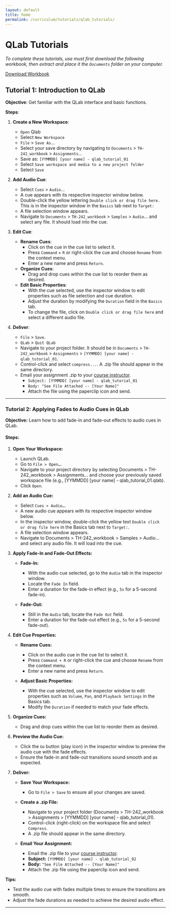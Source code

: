 ```yaml
---
layout: default
title: home
permalink: /curriculum/tutorials/qlab_tutorials/
---
```

# QLab Tutorials
*To complete these tutorials, use must first download the following workbook, then extract and place it the `Documents` folder on your computer.*

<a href="{{ '/curriculum/workbooks/TH-242_workbook.zip/' | relative_url }}" download="TH-242_workbook.zip" class="download-button">
    Download Workbook
</a>

## Tutorial 1: Introduction to QLab

**Objective**: Get familiar with the QLab interface and basic functions.

**Steps**:

1. **Create a New Workspace**:
   - `Open` Qlab
   - Select `New Workspace`
   - `File` > `Save As`...
   - Select your save directory by navigating to `Documents` > `TH-242_workbook` > `Assignments`...
   - Save as: `[YYMMDD] [your name] - qlab_tutorial_01`
   - Select `Save workspace and media to a new project folder`
   - Select `Save`

2. **Add Audio Cue**:
   - Select `Cues` > `Audio`...
   - A cue appears with its respective inspector window below.
   - Double-click the yellow lettering `Double click or drag file here.` This is in the inspector window in the `Basics` tab next to `Target:`
   - A file selection window appears.
   - Navigate to `Documents` > `TH-242_workbook` > `Samples` > `Audio`... and select any file. It should load into the cue.

3. **Edit Cue**:
   - **Rename Cues**: 
     - Click on the cue in the cue list to select it.
     - Press `Command` + `R` or right-click the cue and choose `Rename` from the context menu.
     - Enter a new name and press `Return`.
   - **Organize Cues**:
     - Drag and drop cues within the cue list to reorder them as desired.
   - **Edit Basic Properties**:
     - With the cue selected, use the inspector window to edit properties such as file selection and cue duration.
     - Adjust the duration by modifying the `Duration` field in the `Basics` tab.
     - To change the file, click on `Double click or drag file here` and select a different audio file.

4. **Deliver**:
   - `File` > `Save`.
   - `QLab` > `Quit QLab`
   - Navigate to your project folder. It should be in `Documents` > `TH-242_workbook` > `Assignments` > `[YYMMDD] [your name] - qlab_tutorial_01`.
   - Control-click and select `compress...`. A .zip file should appear in the same directory.
   - Email your assignment .zip to your [course instructor](mailto:dmrakovc@nmu.edu).
     - `Subject: [YYMMDD] [your name] - qlab_tutorial_01`
     - `Body: "See File Attached -- [Your Name]"`
     - Attach the file using the paperclip icon and send.

---
### Tutorial 2: Applying Fades to Audio Cues in QLab

**Objective:** Learn how to add fade-in and fade-out effects to audio cues in QLab.

#### **Steps:**

1. **Open Your Workspace:**
   - Launch QLab.
   - Go to `File > Open…`.
   - Navigate to your project directory by selecting Documents > TH-242_workbook > Assignments… and choose your previously saved workspace file (e.g., [YYMMDD] [your name] - qlab_tutorial_01.qlab).
   - Click `Open`.

2. **Add an Audio Cue:**
   - Select `Cues > Audio…`.
   - A new audio cue appears with its respective inspector window below.
   - In the inspector window, double-click the yellow text `Double click or drag file here` in the Basics tab next to `Target:`.
   - A file selection window appears.
   - Navigate to Documents > TH-242_workbook > Samples > Audio… and select any audio file. It will load into the cue.

3. **Apply Fade-In and Fade-Out Effects:**
   - **Fade-In:**
     - With the audio cue selected, go to the `Audio` tab in the inspector window.
     - Locate the `Fade In` field.
     - Enter a duration for the fade-in effect (e.g., `5s` for a 5-second fade-in).

   - **Fade-Out:**
     - Still in the `Audio` tab, locate the `Fade Out` field.
     - Enter a duration for the fade-out effect (e.g., `5s` for a 5-second fade-out).

4. **Edit Cue Properties:**
   - **Rename Cues:**
     - Click on the audio cue in the cue list to select it.
     - Press `Command + R` or right-click the cue and choose `Rename` from the context menu.
     - Enter a new name and press `Return`.

   - **Adjust Basic Properties:**
     - With the cue selected, use the inspector window to edit properties such as `Volume`, `Pan`, and `Playback Settings` in the Basics tab.
     - Modify the `Duration` if needed to match your fade effects.

5. **Organize Cues:**
   - Drag and drop cues within the cue list to reorder them as desired.

6. **Preview the Audio Cue:**
   - Click the `Go` button (play icon) in the inspector window to preview the audio cue with the fade effects.
   - Ensure the fade-in and fade-out transitions sound smooth and as expected.

7. **Deliver:**
   - **Save Your Workspace:**
     - Go to `File > Save` to ensure all your changes are saved.

   - **Create a .zip File:**
     - Navigate to your project folder (Documents > TH-242_workbook > Assignments > [YYMMDD] [your name] - qlab_tutorial_01).
     - Control-click (right-click) on the workspace file and select `Compress`.
     - A .zip file should appear in the same directory.

   - **Email Your Assignment:**
     - Email the .zip file to your [course instructor](mailto:dmrakovc@nmu.edu).
     - **Subject:** `[YYMMDD] [your name] - qlab_tutorial_02`
     - **Body:** `"See File Attached -- [Your Name]"`
     - Attach the .zip file using the paperclip icon and send.

**Tips:**
- Test the audio cue with fades multiple times to ensure the transitions are smooth.
- Adjust the fade durations as needed to achieve the desired audio effect.

---